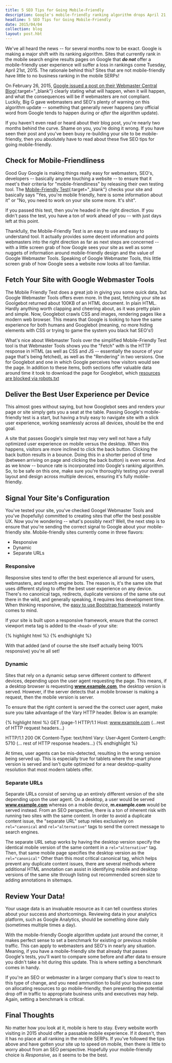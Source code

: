 ```yaml
---
title: 5 SEO Tips for Going Mobile-Friendly
description: Google's mobile-friendly ranking algorithm drops April 21, 2015. Is your site ready? Check out these 5 SEO tips for becoming mobile compliant.
headline: 5 SEO Tips for Going Mobile-Friendly
date: 2015/04/04
collection: blog
layout: post.hbt
---
```


We've all heard the news -- for several months now to be exact. Google is making a major shift with its ranking algorithm. Sites that currently rank in the mobile search engine results pages on Google that ***do not*** offer a mobile-friendly user experience will suffer a loss in rankings come Tuesday, April 21st, 2015. The rationale behind this? Sites that are not mobile-friendly have little to no business ranking in the mobile SERPs!

On February 26, 2015, [Google issued a post on their Webmaster Central Blog](http://googlewebmastercentral.blogspot.com/2015/02/finding-more-mobile-friendly-search.html){:target="_blank"} clearly stating what will happen, when it will happen, and what the consequences will be if webmasters are not compliant. Luckily, Big G gave webmasters and SEO's plenty of warning on this algorithm update -- something that generally never happens (any official word from Google tends to happen during or *after* the algorithm update).

If you haven't even read or heard about their blog post, you're nearly two months behind the curve. Shame on you, you're doing it wrong. If you have seen their post and you've been busy re-building your site to be mobile-friendly, then you absolutely have to read about these five SEO tips for going mobile-friendly.

## Check for Mobile-Friendliness

Good Guy Google is making things really easy for webmasters, SEO's, developers -- basically anyone touching a website -- to ensure that it meet's their criteria for "mobile-friendliness" by releasing their own testing tool. The [Mobile-Friendly Test](https://www.google.com/webmasters/tools/mobile-friendly/){:target="_blank"} checks your site and basically says "Yes, you're mobile friendly, here is some information about it" or "No, you need to work on your site some more. It's shit".

If you passed this test, then you're headed in the right direction. If you didn't pass the test, you have a ton of work ahead of you -- with just days left at this point.

Thankfully, the Mobile-Friendly Test is an easy to use and easy to understand tool. It actually provides some decent information and points webmasters into the right direction as far as next steps are concerned -- with a little screen grab of how Google sees your site as well as some nuggets of information around mobile-friendly design and the value of Google Webmaster Tools. Speaking of Google Webmaster Tools, this little screen grab of how Google sees a website now looks all too familiar.

## Fetch Your Site with Google Webmaster Tools

The Mobile Friendly Test does a great job in giving you some quick data, but Google Webmaster Tools offers even more. In the past, fetching your site as Goolgebot returned about 100KB of an HTML document. In plain HTML. Hardly anything worth clapping and cheering about, as it was pretty plain and simple. Now, Googlebot crawls CSS and images, rendering pages like a modern web browser. This means that Google is looking to have the same experience for both humans and Googlebot (meaning, no more hiding elements with CSS or trying to game the system you black hat SEO's!)

What's nice about Webmaster Tools over the simplified Mobile-Friendly Test tool is that Webmaster Tools shows you the "Fetch" with is the HTTP response in HTML (as well as CSS and JS -- essentially the source of your page that's being fetched), as well as the "Rendering" in two versions. One for Googlebot and one in which Google perceives how visitors would see the page. In addition to these items, both sections offer valuable data around time it took to download the page for Googlebot, which [resources are blocked via robots.txt](/seo/2015/01/02/how-to-follow-googles-updated-webmaster-guidelines-with-your-cms/)

## Deliver the Best User Experience per Device

This almost goes without saying, but how Googlebot sees and renders your page or site simply gets you a seat at the table. Passing Google's mobile-friendly test is a start, but having a truly easy to navigate site with a slick user experience, working seamlessly across all devices, should be the end goal.

A site that passes Google's simple test may very well not have a fully optimized user experience on mobile versus the desktop. When this happens, visitors are more inclined to click the back button. Clicking the back button results in a bounce. Doing this in a shorter period of time (between arriving on page and clicking the back button) is even worse. And as we know -- bounce rate is incorporated into Google's ranking algorithm. So, to be safe on this one, make sure you're thoroughly testing your overall layout and design across multiple devices, ensuring it's fully mobile-friendly.

## Signal Your Site's Configuration

You've tested your site, you've checked Googel Webmaster Tools and you've (hopefully) committed to creating sites that offer the best possible UX. Now you're wondering -- what's possibly next? Well, the next step is to ensure that you're sending the correct signal to Google about your mobile-friendly site. Mobile-friendly sites currently come in three flavors:

- Responsive
- Dynamic
- Separate URLs

### Responsive

Responsive sites tend to offer the best experience all around for users, webmasters, and search engine bots. The reason is, it's the same site that uses different styling to offer the best user experience on any device. There's no canonical tags, redirects, duplicate versions of the same site out there in the wild, and generally speaking, it requires less development time. When thinking responsive, the [easy to use Bootstrap framework](/development/2015/03/16/how-to-use-bootstrap-grid-system/) instantly comes to mind.

If your site is built upon a responsive framework, ensure that the correct viewport meta tag is added to the `<head>` of your site:

{% highlight html %}
<meta name="viewport" content="width=device-width, initial-scale=1.0">
{% endhighlight %}

With that added (and of course the site itself actually being 100% responsive) you're all set!

### Dynamic

Sites that rely on a dynamic setup serve different content to different devices, depending upon the user agent requesting the page. This means, if a desktop browser is requesting **www.example.com**, the desktop version is served. However, if the server detects that a mobile browser is making a request, then the mobile version is server.

To ensure that the right content is served the the correct user agent, make sure you take advantage of the Vary HTTP header. Below is an example:

{% highlight html %}
GET /page-1 HTTP/1.1
Host: www.example.com
(...rest of HTTP request headers...)

HTTP/1.1 200 OK
Content-Type: text/html
Vary: User-Agent
Content-Length: 5710
(... rest of HTTP response headers...)
{% endhighlight %}

At times, user agents can be mis-detected, resulting in the wrong version being served up. This is especially true for tablets where the smart phone version is served and isn't quite optimized for a near desktop-quality resolution that most modern tablets offer.

### Separate URLs

Separate URLs consist of serving up an entirely different version of the site depending upon the user agent. On a desktop, a user would be served **www.example.com** whereas on a mobile device, **m.example.com** would be served instead. From an SEO perspective, there is a ton of inherent risk with running two sites with the same content. In order to avoid a duplicate content issue, the "separate URL" setup relies exclusively on `rel="canonical` and `rel="alternative"` tags to send the correct message to search engines.

The separate URL setup works by having the desktop version specify the identical mobile version of the same content in a `rel="alternative"` tag. Then, that same mobile page specifies the desktop version as the `rel="canonical"` Other than this most critical canonical tag, which helps prevent any duplicate content issues, there are several methods where additional HTML annotation can assist in identifying mobile and desktop versions of the same site through listing out recommended screen size to adding annotations in sitemaps.

## Review Your Data!

Your usage data is an invaluable resource as it can tell countless stories about your success and shortcomings. Reviewing data in your analytics platform, such as Google Analytics, should be something done daily (sometimes multiple times a day).

With the mobile-friendly Google algorithm update just around the corner, it makes perfect sense to set a benchmark for existing or previous mobile traffic. This can apply to webmasters and SEO's in nearly any situation. Meaning, if you have a mobile-friendly site that already that passes Google's tests, you'll want to compare some before and after data to ensure you didn't take a hit during this update. This is where setting a benchmark comes in handy.

If you're an SEO or webmaster in a larger company that's slow to react to this type of change, and you need ammunition to build your business case on allocating resources to go mobile-friendly, then presenting the potential drop off in traffic to appropriate business units and executives may help. Again, setting a benchmark is critical.

## Final Thoughts

No matter how you look at it, mobile is here to stay. Every website worth visiting in 2015 should offer a passable mobile experience. If it doesn't, then it has no place at all ranking in the mobile SERPs. If you've followed the tips above and have gotten your site up to speed on mobile, then there is little to worry about from an SEO perspective. Hopefully your mobile-friendly choice is *Responsive*, as it seems to be the best.
